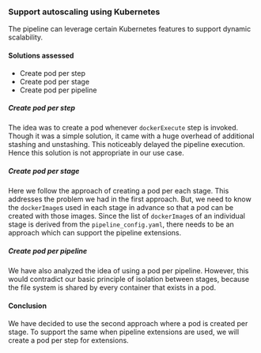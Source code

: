 ### Support autoscaling using Kubernetes

The pipeline can leverage certain Kubernetes features to support dynamic scalability.  

#### Solutions assessed
- Create pod per step
- Create pod per stage
- Create pod per pipeline

##### Create pod per step
The idea was to create a pod whenever `dockerExecute` step is invoked. 
Though it was a simple solution, it came with a huge overhead of additional stashing and unstashing. 
This noticeably delayed the pipeline execution. 
Hence this solution is not appropriate in our use case.

##### Create pod per stage
Here we follow the approach of creating a pod per each stage.
This addresses the problem we had in the first approach. 
But, we need to know the `dockerImage`s used in each stage in advance so that a pod can be created with those images. 
Since the list of `dockerImage`s of an individual stage is derived from the `pipeline_config.yaml`, there needs to be an approach which can support the pipeline extensions.

##### Create pod per pipeline
We have also analyzed the idea of using a pod per pipeline. 
However, this would contradict our basic principle of isolation between stages, because the file system is shared by every container that exists in a pod.

#### Conclusion
We have decided to use the second approach where a pod is created per stage. 
To support the same when pipeline extensions are used, we will create a pod per step for extensions.
